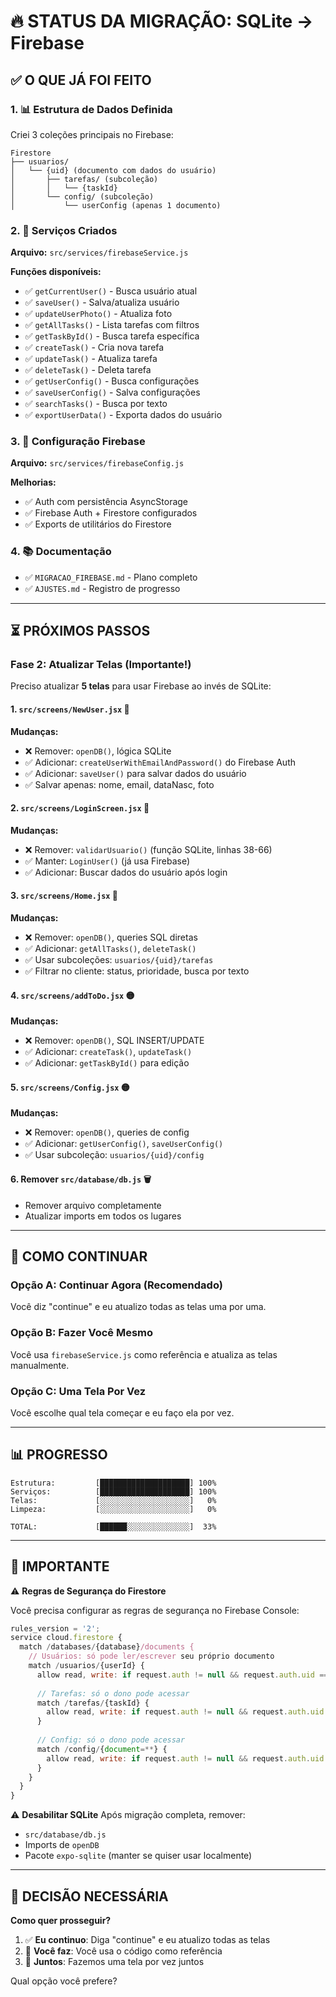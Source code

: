 # 🔥 STATUS DA MIGRAÇÃO: SQLite → Firebase

## ✅ O QUE JÁ FOI FEITO

### 1. 📊 Estrutura de Dados Definida
Criei 3 coleções principais no Firebase:

```
Firestore
├── usuarios/
│   └── {uid} (documento com dados do usuário)
│       ├── tarefas/ (subcoleção)
│       │   └── {taskId}
│       └── config/ (subcoleção)
│           └── userConfig (apenas 1 documento)
```

### 2. 🔧 Serviços Criados
**Arquivo:** `src/services/firebaseService.js`

**Funções disponíveis:**
- ✅ `getCurrentUser()` - Busca usuário atual
- ✅ `saveUser()` - Salva/atualiza usuário
- ✅ `updateUserPhoto()` - Atualiza foto
- ✅ `getAllTasks()` - Lista tarefas com filtros
- ✅ `getTaskById()` - Busca tarefa específica
- ✅ `createTask()` - Cria nova tarefa
- ✅ `updateTask()` - Atualiza tarefa
- ✅ `deleteTask()` - Deleta tarefa
- ✅ `getUserConfig()` - Busca configurações
- ✅ `saveUserConfig()` - Salva configurações
- ✅ `searchTasks()` - Busca por texto
- ✅ `exportUserData()` - Exporta dados do usuário

### 3. 🔐 Configuração Firebase
**Arquivo:** `src/services/firebaseConfig.js`

**Melhorias:**
- ✅ Auth com persistência AsyncStorage
- ✅ Firebase Auth + Firestore configurados
- ✅ Exports de utilitários do Firestore

### 4. 📚 Documentação
- ✅ `MIGRACAO_FIREBASE.md` - Plano completo
- ✅ `AJUSTES.md` - Registro de progresso

---

## ⏳ PRÓXIMOS PASSOS

### Fase 2: Atualizar Telas (Importante!)

Preciso atualizar **5 telas** para usar Firebase ao invés de SQLite:

#### 1. `src/screens/NewUser.jsx` 🔴
**Mudanças:**
- ❌ Remover: `openDB()`, lógica SQLite
- ✅ Adicionar: `createUserWithEmailAndPassword()` do Firebase Auth
- ✅ Adicionar: `saveUser()` para salvar dados do usuário
- ✅ Salvar apenas: nome, email, dataNasc, foto

#### 2. `src/screens/LoginScreen.jsx` 🔴
**Mudanças:**
- ❌ Remover: `validarUsuario()` (função SQLite, linhas 38-66)
- ✅ Manter: `LoginUser()` (já usa Firebase)
- ✅ Adicionar: Buscar dados do usuário após login

#### 3. `src/screens/Home.jsx` 🔴
**Mudanças:**
- ❌ Remover: `openDB()`, queries SQL diretas
- ✅ Adicionar: `getAllTasks()`, `deleteTask()`
- ✅ Usar subcoleções: `usuarios/{uid}/tarefas`
- ✅ Filtrar no cliente: status, prioridade, busca por texto

#### 4. `src/screens/addToDo.jsx` 🟡
**Mudanças:**
- ❌ Remover: `openDB()`, SQL INSERT/UPDATE
- ✅ Adicionar: `createTask()`, `updateTask()`
- ✅ Adicionar: `getTaskById()` para edição

#### 5. `src/screens/Config.jsx` 🟡
**Mudanças:**
- ❌ Remover: `openDB()`, queries de config
- ✅ Adicionar: `getUserConfig()`, `saveUserConfig()`
- ✅ Usar subcoleção: `usuarios/{uid}/config`

#### 6. Remover `src/database/db.js` 🗑️
- Remover arquivo completamente
- Atualizar imports em todos os lugares

---

## 🎯 COMO CONTINUAR

### Opção A: Continuar Agora (Recomendado)
Você diz "continue" e eu atualizo todas as telas uma por uma.

### Opção B: Fazer Você Mesmo
Você usa `firebaseService.js` como referência e atualiza as telas manualmente.

### Opção C: Uma Tela Por Vez
Você escolhe qual tela começar e eu faço ela por vez.

---

## 📊 PROGRESSO

```
Estrutura:         [████████████████████] 100%
Serviços:          [████████████████████] 100%
Telas:             [░░░░░░░░░░░░░░░░░░░░]   0%
Limpeza:           [░░░░░░░░░░░░░░░░░░░░]   0%

TOTAL:             [██████░░░░░░░░░░░░░░]  33%
```

---

## 🚨 IMPORTANTE

⚠️ **Regras de Segurança do Firestore**

Você precisa configurar as regras de segurança no Firebase Console:

```javascript
rules_version = '2';
service cloud.firestore {
  match /databases/{database}/documents {
    // Usuários: só pode ler/escrever seu próprio documento
    match /usuarios/{userId} {
      allow read, write: if request.auth != null && request.auth.uid == userId;
      
      // Tarefas: só o dono pode acessar
      match /tarefas/{taskId} {
        allow read, write: if request.auth != null && request.auth.uid == userId;
      }
      
      // Config: só o dono pode acessar
      match /config/{document=**} {
        allow read, write: if request.auth != null && request.auth.uid == userId;
      }
    }
  }
}
```

⚠️ **Desabilitar SQLite**
Após migração completa, remover:
- `src/database/db.js`
- Imports de `openDB`
- Pacote `expo-sqlite` (manter se quiser usar localmente)

---

## 💬 DECISÃO NECESSÁRIA

**Como quer prosseguir?**

1. ✅ **Eu continuo**: Diga "continue" e eu atualizo todas as telas
2. 🎯 **Você faz**: Você usa o código como referência
3. 🤝 **Juntos**: Fazemos uma tela por vez juntos

Qual opção você prefere?

